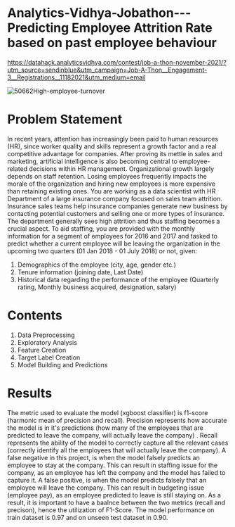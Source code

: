 # Analytics-Vidhya-Jobathon---Predicting Employee Attrition Rate based on past employee behaviour


https://datahack.analyticsvidhya.com/contest/job-a-thon-november-2021/?utm_source=sendinblue&utm_campaign=Job-A-Thon__Engagement-3__Registrations__11182021&utm_medium=email


![50662High-employee-turnover](https://user-images.githubusercontent.com/91523309/196420733-b317d554-a82d-4da3-9410-026ed8e6dd48.jpg)


# Problem Statement

In recent years, attention has increasingly been paid to human resources (HR), since worker quality and skills represent a growth factor and a real competitive advantage for companies. After proving its mettle in sales and marketing, artificial intelligence is also becoming central to employee-related decisions within HR management. Organizational growth largely depends on staff retention. Losing employees frequently impacts the morale of the organization and hiring new employees is more expensive than retaining existing ones. You are working as a data scientist with HR Department of a large insurance company focused on sales team attrition. Insurance sales teams help insurance companies generate new business by contacting potential customers and selling one or more types of insurance. The department generally sees high attrition and thus staffing becomes a crucial aspect. To aid staffing, you are provided with the monthly information for a segment of employees for 2016 and 2017 and tasked to predict whether a current employee will be leaving the organization in the upcoming two quarters (01 Jan 2018 - 01 July 2018) or not, given:

1. Demographics of the employee (city, age, gender etc.)
2. Tenure information (joining date, Last Date)
3. Historical data regarding the performance of the employee (Quarterly rating, Monthly business acquired, designation, salary)

# Contents

1. Data Preprocessing
2. Exploratory Analysis
3. Feature Creation
4. Target Label Creation
5. Model Building and Predictions

# Results

The metric used to evaluate the model (xgboost classifier) is f1-score (harmonic mean of precision and recall). Precision represents how accurate the model is in it's predictions (how many of the employees that are predicted to leave the company, will actually leave the company) . Recall represents the ability of the model to correctly capture all the relevant cases (correctly identify all the employees that will actually leave the company). A false negative in this project, is when the model falsely predicts an employee to stay at the company. This can result in staffing issue for the company, as an employee has left the company and the model has failed to capture it. A false positive, is when the model predicts falsely that an employee will leave the company. This can result in budgeting issue (employee pay), as an employee predicted to leave is still staying on. As a result, it is important to have a baalnce between the two metrics (recall and precison), hence the utilization of F1-Score. The model performance on  train dataset is 0.97 and on unseen test dataset in 0.90.
